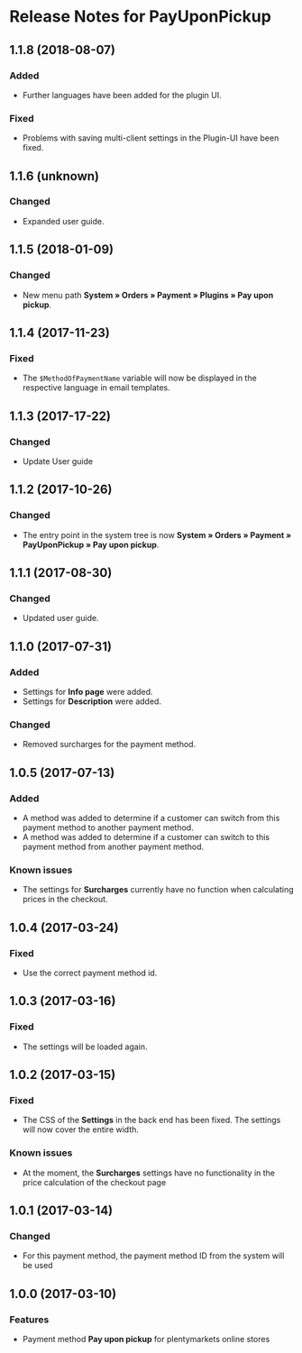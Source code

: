# Release Notes for PayUponPickup

## 1.1.8 (2018-08-07)

### Added

- Further languages have been added for the plugin UI.

### Fixed

- Problems with saving multi-client settings in the Plugin-UI have been fixed.

## 1.1.6 (unknown)

### Changed
- Expanded user guide.

## 1.1.5 (2018-01-09)

### Changed

- New menu path **System&nbsp;» Orders&nbsp;» Payment » Plugins » Pay upon pickup**.

## 1.1.4 (2017-11-23)

### Fixed

- The `$MethodOfPaymentName` variable will now be displayed in the respective language in email templates.

## 1.1.3 (2017-17-22)

### Changed

- Update User guide

## 1.1.2 (2017-10-26)

### Changed

- The entry point in the system tree is now **System » Orders » Payment » PayUponPickup » Pay upon pickup**.

## 1.1.1 (2017-08-30)

### Changed
- Updated user guide.

## 1.1.0 (2017-07-31)

### Added

- Settings for **Info page** were added.
- Settings for **Description** were added.

### Changed

- Removed surcharges for the payment method.

## 1.0.5 (2017-07-13)

### Added

- A method was added to determine if a customer can switch from this payment method to another payment method.
- A method was added to determine if a customer can switch to this payment method from another payment method.

### Known issues

- The settings for **Surcharges** currently have no function when calculating prices in the checkout.

## 1.0.4 (2017-03-24)

### Fixed

- Use the correct payment method id.

## 1.0.3 (2017-03-16)

### Fixed

- The settings will be loaded again.

## 1.0.2 (2017-03-15)

### Fixed

- The CSS of the **Settings** in the back end has been fixed. The settings will now cover the entire width.

### Known issues

- At the moment, the **Surcharges** settings have no functionality in the price calculation of the checkout page

## 1.0.1 (2017-03-14)

### Changed

- For this payment method, the payment method ID from the system will be used

## 1.0.0 (2017-03-10)

### Features

- Payment method **Pay upon pickup** for plentymarkets online stores
